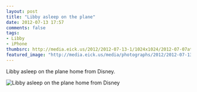 ```yaml
---
layout: post
title: "Libby asleep on the plane"
date: 2012-07-13 17:57
comments: false
tags: 
- Libby
- iPhone
thumbsrc: http://media.eick.us/2012/2012-07-13-1/1024x1024/2012-07-07at15.57.01.jpg
featured_image: "http://media.eick.us/media/photographs/2012/2012-07-13-1/2012-07-07at15.57.01.jpg"
---
```

Libby asleep on the plane home from Disney.


![Libby asleep on the plane home from Disney](http://media.eick.us/media/photographs/2012/2012-07-13-1/2012-07-07at15.57.01.jpg)
